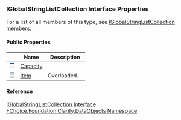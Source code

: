 ﻿### IGlobalStringListCollection Interface Properties

For a list of all members of this type, see [IGlobalStringListCollection members](fcSDK~FChoice.Foundation.Clarify.DataObjects.IGlobalStringListCollection_members.md).

#### Public Properties

|   | Name | Description |
| --- | --- | --- |
| ![ Property](dotnetimages/Property.png) | [Capacity](fcSDK~FChoice.Foundation.Clarify.DataObjects.IGlobalStringListCollection~Capacity.md) |   |
| ![ Property](dotnetimages/Property.png) | [Item](fcSDK~FChoice.Foundation.Clarify.DataObjects.IGlobalStringListCollection~Item.md) | Overloaded.    |





#### Reference

[IGlobalStringListCollection Interface](fcSDK~FChoice.Foundation.Clarify.DataObjects.IGlobalStringListCollection.md)  
[FChoice.Foundation.Clarify.DataObjects Namespace](fcSDK~FChoice.Foundation.Clarify.DataObjects_namespace.md)